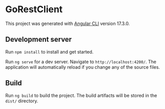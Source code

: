 # GoRestClient

This project was generated with [Angular CLI](https://github.com/angular/angular-cli) version 17.3.0.

## Development server

Run `npm install` to install and get started.

Run `ng serve` for a dev server. Navigate to `http://localhost:4200/`. The application will automatically reload if you change any of the source files.

## Build

Run `ng build` to build the project. The build artifacts will be stored in the `dist/` directory.

